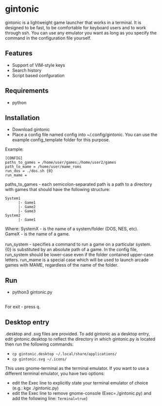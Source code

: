 # gintonic

gintonic is a lightweight game launcher that works in a terminal. It is designed to be fast, to be comfortable for keyboard users and to work through ssh. You can use any emulator you want as long as you specify the command in the configuration file yourself.

## Features

  * Support of VIM-style keys
  * Search history
  * Script based confguration

## Requirements

* python

## Installation

* Download gintonic
* Place a config file named config into ~/.config/gintonic. You can use the example config_template folder for this purpose.

Example:
```
[CONFIG]
paths_to_games = /home/user/games;/home/user2/games
path_to_mame = /home/user/mame_roms
run_dos = ./dos.sh {0}
run_mame = 
```
paths_to_games - each semicolon-separated path is a path to a directory with games that should have the following structure:
```
System1
      |- Game1
      |- Game2
      |- Game3
System2
      |- Game1
```
Where: 
  SystemX - is the name of a system/folder (DOS, NES, etc).<br>
  GameX - is the name of a game.<br>
<br>
run_system - specifies a command to run a game on a particular system. {0} is substituted by an absolute path of a game.
In the config file, run_system should be lower-case even if the folder contained upper-case letters.
run_mame is a special case which will be used to launch arcade games with MAME, regardless of the name of the folder.

## Run

* python3 gintonic.py
<br>
For exit - press q. 

## Desktop entry
.desktop and .svg files are provided. To add gintonic as a desktop entry, edit gintonic.desktop to reflect the directory in which gintonic.py is located
then run the following commands:
* `cp gintonic.desktop ~/.local/share/applications/`
* `cp gintonic.svg ~/.icons/`

This uses gnome-terminal as the terminal emulator. If you want to use a different terminal emulator, you have two options:
* edit the Exec line to explicitly state your terminal emulator of choice (e.g.: kgx ./gintonic.py)
* edit the Exec line to remove gnome-console (Exec=./gintonic.py) and add the following line: `Terminal=true`)

